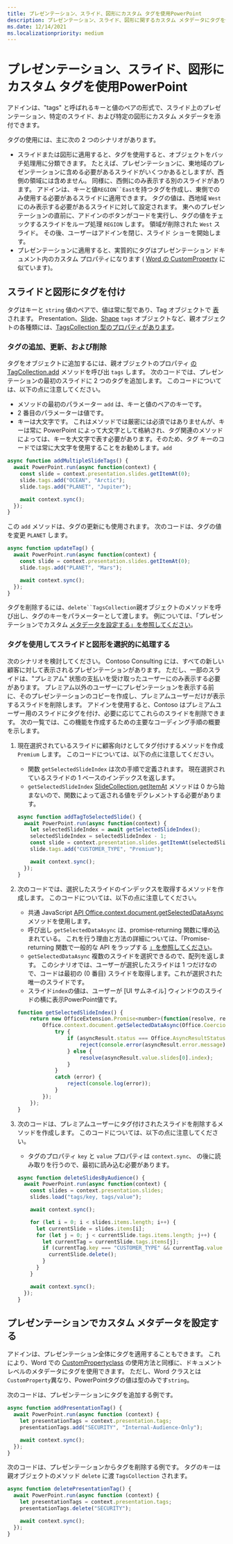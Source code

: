 ```yaml
---
title: プレゼンテーション、スライド、図形にカスタム タグを使用PowerPoint
description: プレゼンテーション、スライド、図形に関するカスタム メタデータにタグを使用する方法について説明します。
ms.date: 12/14/2021
ms.localizationpriority: medium
---
```


# <a name="use-custom-tags-for-presentations-slides-and-shapes-in-powerpoint"></a>プレゼンテーション、スライド、図形にカスタム タグを使用PowerPoint

アドインは、"tags" と呼ばれるキーと値のペアの形式で、スライド上のプレゼンテーション、特定のスライド、および特定の図形にカスタム メタデータを添付できます。

タグの使用には、主に次の 2 つのシナリオがあります。

- スライドまたは図形に適用すると、タグを使用すると、オブジェクトをバッチ処理用に分類できます。 たとえば、プレゼンテーションに、東地域のプレゼンテーションに含める必要があるスライドがいくつかあるとしますが、西側の領域には含めません。 同様に、西側にのみ表示する別のスライドがあります。 アドインは、キーと値`REGION``East`を持つタグを作成し、東側でのみ使用する必要があるスライドに適用できます。 タグの値は、西地域 `West` にのみ表示する必要があるスライドに対して設定されます。 東へのプレゼンテーションの直前に、アドインのボタンがコードを実行し、タグの値をチェックするスライドをループ処理 `REGION` します。 領域が削除された `West` スライド。 その後、ユーザーはアドインを閉じ、スライド ショーを開始します。
- プレゼンテーションに適用すると、実質的にタグはプレゼンテーション ドキュメント内のカスタム プロパティになります ( [Word の CustomProperty](/javascript/api/word/word.customproperty) に似ています)。

## <a name="tag-slides-and-shapes"></a>スライドと図形にタグを付け

タグはキーと `string` 値のペアで、値は常に型であり、Tag オブジェクトで [表](/javascript/api/powerpoint/powerpoint.tag) されます。 Presentation、[Slide](/javascript/api/powerpoint/powerpoint.slide)、[Shape](/javascript/api/powerpoint/powerpoint.shape) `tags` オブジェクトなど、親[](/javascript/api/powerpoint/powerpoint.presentation)オブジェクトの各種類には、[TagsCollection 型のプロパティがあります](/javascript/api/powerpoint/powerpoint.tagcollection)。

### <a name="add-update-and-delete-tags"></a>タグの追加、更新、および削除

タグをオブジェクトに追加するには、親オブジェクトのプロパティ [の TagCollection.add](/javascript/api/powerpoint/powerpoint.tagcollection#powerpoint-powerpoint-tagcollection-add-member(1)) メソッドを呼び出 `tags` します。 次のコードでは、プレゼンテーションの最初のスライドに 2 つのタグを追加します。 このコードについては、以下の点に注意してください。

- メソッドの最初のパラメーター `add` は、キーと値のペアのキーです。
- 2 番目のパラメーターは値です。
- キーは大文字です。 これはメソッドでは厳密には必須ではありませんが、キーは常に PowerPoint によって大文字として格納され、タグ関連のメソッドによっては、キーを大文字で表す必要があります。そのため、タグ キーのコードでは常に大文字を使用することをお勧めします。`add`

```javascript
async function addMultipleSlideTags() {
  await PowerPoint.run(async function(context) {
    const slide = context.presentation.slides.getItemAt(0);
    slide.tags.add("OCEAN", "Arctic");
    slide.tags.add("PLANET", "Jupiter");

    await context.sync();
  });
}
```

この `add` メソッドは、タグの更新にも使用されます。 次のコードは、タグの値を変更 `PLANET` します。

```javascript
async function updateTag() {
  await PowerPoint.run(async function(context) {
    const slide = context.presentation.slides.getItemAt(0);
    slide.tags.add("PLANET", "Mars");

    await context.sync();
  });
}
```

タグを削除するには、`delete``TagsCollection`親オブジェクトのメソッドを呼び出し、タグのキーをパラメーターとして渡します。 例については、「プレゼンテーションでカスタム [メタデータを設定する」を参照してください](#set-custom-metadata-on-the-presentation)。

### <a name="use-tags-to-selectively-process-slides-and-shapes"></a>タグを使用してスライドと図形を選択的に処理する

次のシナリオを検討してください。 Contoso Consulting には、すべての新しい顧客に対して表示されるプレゼンテーションがあります。 ただし、一部のスライドは、"プレミアム" 状態の支払いを受け取ったユーザーにのみ表示する必要があります。 プレミアム以外のユーザーにプレゼンテーションを表示する前に、そのプレゼンテーションのコピーを作成し、プレミアムユーザーだけが表示するスライドを削除します。 アドインを使用すると、Contoso はプレミアムユーザー用のスライドにタグを付け、必要に応じてこれらのスライドを削除できます。 次の一覧では、この機能を作成するための主要なコーディング手順の概要を示します。

1. 現在選択されているスライドに顧客向けとしてタグ付けするメソッドを作成 `Premium` します。 このコードについては、以下の点に注意してください。

    - 関数 `getSelectedSlideIndex` は次の手順で定義されます。 現在選択されているスライドの 1 ベースのインデックスを返します。
    - `getSelectedSlideIndex` [SlideCollection.getItemAt](/javascript/api/powerpoint/powerpoint.slidecollection#powerpoint-powerpoint-slidecollection-getitemat-member(1)) メソッドは 0 から始まないので、関数によって返される値をデクレメントする必要があります。

    ```javascript
    async function addTagToSelectedSlide() {
      await PowerPoint.run(async function(context) {
        let selectedSlideIndex = await getSelectedSlideIndex();
        selectedSlideIndex = selectedSlideIndex - 1;
        const slide = context.presentation.slides.getItemAt(selectedSlideIndex);
        slide.tags.add("CUSTOMER_TYPE", "Premium");
    
        await context.sync();
      });
    }
    ```

2. 次のコードでは、選択したスライドのインデックスを取得するメソッドを作成します。 このコードについては、以下の点に注意してください。

    - 共通 JavaScript [API Office.context.document.getSelectedDataAsync](/javascript/api/office/office.document#office-office-document-getselecteddataasync-member(1)) メソッドを使用します。
    - 呼び出し `getSelectedDataAsync` は、promise-returning 関数に埋め込まれている。 これを行う理由と方法の詳細については、「Promise-returning 関数で一般的な API をラップする [」を参照してください](../develop/asynchronous-programming-in-office-add-ins.md#wrap-common-apis-in-promise-returning-functions)。
    - `getSelectedDataAsync` 複数のスライドを選択できるので、配列を返します。 このシナリオでは、ユーザーが選択したスライドは 1 つだけなので、コードは最初の (0 番目) スライドを取得します。これが選択された唯一のスライドです。
    - スライド`index`の値は、ユーザーが [UI サムネイル] ウィンドウのスライドの横に表示PowerPoint値です。

    ```javascript
    function getSelectedSlideIndex() {
        return new OfficeExtension.Promise<number>(function(resolve, reject) {
            Office.context.document.getSelectedDataAsync(Office.CoercionType.SlideRange, function(asyncResult) {
                try {
                    if (asyncResult.status === Office.AsyncResultStatus.Failed) {
                        reject(console.error(asyncResult.error.message));
                    } else {
                        resolve(asyncResult.value.slides[0].index);
                    }
                } 
                catch (error) {
                    reject(console.log(error));
                }
            });
        });
    }
    ```

3. 次のコードは、プレミアムユーザーにタグ付けされたスライドを削除するメソッドを作成します。 このコードについては、以下の点に注意してください。

    - タグのプロパティ `key` と `value` プロパティは `context.sync`、 の後に読み取りを行うので、最初に読み込む必要があります。

    ```javascript
    async function deleteSlidesByAudience() {
      await PowerPoint.run(async function(context) {
        const slides = context.presentation.slides;
        slides.load("tags/key, tags/value");
    
        await context.sync();
    
        for (let i = 0; i < slides.items.length; i++) {
          let currentSlide = slides.items[i];
          for (let j = 0; j < currentSlide.tags.items.length; j++) {
            let currentTag = currentSlide.tags.items[j];
            if (currentTag.key === "CUSTOMER_TYPE" && currentTag.value === "Premium") {
              currentSlide.delete();
            }
          }
        }
    
        await context.sync();
      });
    }
    ```

## <a name="set-custom-metadata-on-the-presentation"></a>プレゼンテーションでカスタム メタデータを設定する

アドインは、プレゼンテーション全体にタグを適用することもできます。 これにより、Word での [CustomPropertyclass](/javascript/api/word/word.customproperty) の使用方法と同様に、ドキュメント レベルのメタデータにタグを使用できます。 ただし、Word クラスとは`CustomProperty`異なり、PowerPointタグの値は型のみです`string`。

次のコードは、プレゼンテーションにタグを追加する例です。 

```javascript
async function addPresentationTag() {
  await PowerPoint.run(async function (context) {
    let presentationTags = context.presentation.tags;
    presentationTags.add("SECURITY", "Internal-Audience-Only");

    await context.sync();
  });
}
```

次のコードは、プレゼンテーションからタグを削除する例です。 タグのキーは親オブジェクトのメソッド `delete` に渡 `TagsCollection` されます。

```javascript
async function deletePresentationTag() {
  await PowerPoint.run(async function (context) {
    let presentationTags = context.presentation.tags;
    presentationTags.delete("SECURITY");

    await context.sync();
  });
}
```

